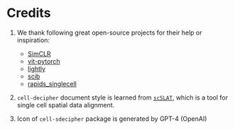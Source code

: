 # Credits

1. We thank following great open-source projects for their help or inspiration:
    - [SimCLR](https://github.com/sthalles/SimCLR)
    - [vit-pytorch](https://github.com/lucidrains/vit-pytorch)
    - [lightly](https://github.com/lightly-ai/lightly)
    - [scib](https://github.com/theislab/scib)
    - [rapids_singlecell](https://github.com/scverse/rapids_singlecell/)

2. ``cell-decipher`` document style is learned from [``scSLAT``](https://slat.readthedocs.io/), which is a tool for single cell spatial data alignment.

3. Icon of ``cell-sdecipher`` package is generated by GPT-4 (OpenAI)
